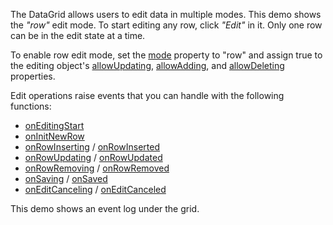 The DataGrid allows users to edit data in multiple modes. This demo shows the *"row"* edit mode. To start editing any row, click *"Edit"* in it. Only one row can be in the edit state at a time.

To enable row edit mode, set the [mode](/Documentation/ApiReference/UI_Widgets/dxDataGrid/Configuration/editing/#mode) property to "row" and assign true to the editing object's [allowUpdating](/Documentation/ApiReference/UI_Widgets/dxDataGrid/Configuration/editing/#allowUpdating), [allowAdding](/Documentation/ApiReference/UI_Widgets/dxDataGrid/Configuration/editing/#allowAdding), and [allowDeleting](/Documentation/ApiReference/UI_Widgets/dxDataGrid/Configuration/editing/#allowDeleting) properties.

Edit operations raise events that you can handle with the following functions:    
- [onEditingStart](/Documentation/ApiReference/UI_Widgets/dxDataGrid/Configuration/#onEditingStart)
- [onInitNewRow](/Documentation/ApiReference/UI_Widgets/dxDataGrid/Configuration/#onInitNewRow)
- [onRowInserting](/Documentation/ApiReference/UI_Widgets/dxDataGrid/Configuration/#onRowInserting) / [onRowInserted](/Documentation/ApiReference/UI_Widgets/dxDataGrid/Configuration/#onRowInserted)
- [onRowUpdating](/Documentation/ApiReference/UI_Widgets/dxDataGrid/Configuration/#onRowUpdating) / [onRowUpdated](/Documentation/ApiReference/UI_Widgets/dxDataGrid/Configuration/#onRowUpdated)
- [onRowRemoving](/Documentation/ApiReference/UI_Widgets/dxDataGrid/Configuration/#onRowRemoving) / [onRowRemoved](/Documentation/ApiReference/UI_Widgets/dxDataGrid/Configuration/#onRowRemoved)
- [onSaving](/Documentation/ApiReference/UI_Widgets/dxDataGrid/Configuration/#onSaving) / [onSaved](/Documentation/ApiReference/UI_Widgets/dxDataGrid/Configuration/#onSaved)
- [onEditCanceling](/Documentation/ApiReference/UI_Widgets/dxDataGrid/Configuration/#onEditCanceling) / [onEditCanceled](/Documentation/ApiReference/UI_Widgets/dxDataGrid/Configuration/#onEditCanceled)
 
This demo shows an event log under the grid.